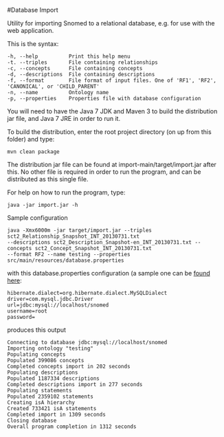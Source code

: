 #Database Import

Utility for importing Snomed to a relational database, e.g. for use with the web application.

This is the syntax:

    -h, --help          Print this help menu
    -t. --triples       File containing relationships
    -c, --concepts      File containing concepts
    -d, --descriptions  File containing descriptions
    -f, --format        File format of input files. One of 'RF1', 'RF2', 'CANONICAL', or 'CHILD_PARENT'
    -n, --name          Ontology name
    -p, --properties    Properties file with database configuration
    
You will need to have the Java 7 JDK and Maven 3 to build the distribution jar file, and Java 7 JRE in order to run it.

To build the distribution, enter the root project directory (on up from this folder) and type:

    mvn clean package
    
The distribution jar file can be found at import-main/target/import.jar after this. No other file is required in order to run the program, and can be distributed as this single file.

For help on how to run the program, type:

    java -jar import.jar -h
    
Sample configuration
    
    java -Xmx6000m -jar target/import.jar --triples sct2_Relationship_Snapshot_INT_20130731.txt 
    --descriptions sct2_Description_Snapshot-en_INT_20130731.txt --concepts sct2_Concept_Snapshot_INT_20130731.txt 
    --format RF2 --name testing --properties src/main/resources/database.properties
    
with this database.properties configuration (a sample one can be [found here](/client/import-main/src/main/resources/database.properties):

    hibernate.dialect=org.hibernate.dialect.MySQLDialect
    driver=com.mysql.jdbc.Driver
    url=jdbc:mysql://localhost/snomed
    username=root
    password=

produces this output

    Connecting to database jdbc:mysql://localhost/snomed
    Importing ontology "testing"
    Populating concepts
    Populated 399086 concepts
    Completed concepts import in 202 seconds
    Populating descriptions
    Populated 1187334 descriptions
    Completed descriptions import in 277 seconds
    Populating statements
    Populated 2359102 statements
    Creating isA hierarchy
    Created 733421 isA statements
    Completed import in 1309 seconds
    Closing database
    Overall program completion in 1312 seconds
